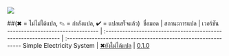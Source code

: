 ![](https://thaigameguide.com/wp-content/uploads/2016/02/Stardew-Valley-Buy.jpg)

##(✖ = ไม่ไม่ได้แปล, ✎ = กำลังแปล, ✔ = แปลเสร็จแล้ว)
&nbsp;ชื่อมอด                            | สถานะการแปล                                                 | เวอร์ชัน  
--------------------------------- | :------------------------------------------------------------- | :-------------------------------------------------------------
 Simple Electricity System | [✖ยังไม่ได้แปล](Simple%Electricity%System/) | [0.1.0](https://www.nexusmods.com/stardewvalley/mods/10199?tab=description)
